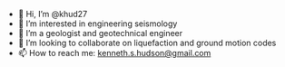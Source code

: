 - 👋 Hi, I’m @khud27
- 👀 I’m interested in engineering seismology
- 🌱 I’m a geologist and geotechnical engineer
- 💞️ I’m looking to collaborate on liquefaction and ground motion codes
- 📫 How to reach me: kenneth.s.hudson@gmail.com

<!---
khud27/khud27 is a ✨ special ✨ repository because its `README.md` (this file) appears on your GitHub profile.
You can click the Preview link to take a look at your changes.
--->
